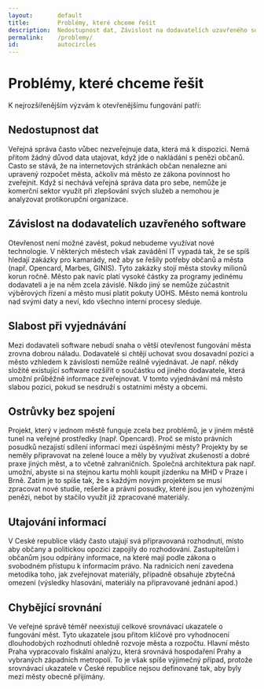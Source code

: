 ```yaml
---
layout:       default
title:        Problémy, které chceme řešit
description:  Nedostupnost dat, Závislost na dodavatelích uzavřeného software, Utajování informací, Srovnávací ukazatele o fungování města
permalink:    /problemy/
id:           autocircles
---
```



# Problémy, které chceme řešit

K nejrozšířenějším výzvám k otevřenějšímu fungování patří:

Nedostupnost dat
----------------

Veřejná správa často vůbec nezveřejnuje data, která má k dispozici.
Nemá přitom žádný důvod data utajovat, když jde o nakládání s penězi občanů.
Casto se stává, že na internetových stránkách občan nenalezne ani upravený
rozpočet města, ačkoliv má město ze zákona povinnost ho zveřejnit. Když si
nechává veřejná správa data pro sebe, nemůže je komerční sektor využít při
zlepšování svých služeb a nemohou je analyzovat protikorupční organizace.

Závislost na dodavatelích uzavřeného software
-----------------------
Otevřenost není možné zavést, pokud nebudeme využívat nové technologie.
V některých městech však zavádění IT vypadá tak, že se spíš hledají
zakázky pro kamarády, než aby se řešily potřeby občanů a města (např.
Opencard, Marbes, GINIS). Tyto zakázky stojí města stovky milionů korun ročně.
Město pak navíc platí vysoké částky za programy jedinému dodavateli a je na něm
zcela závislé. Nikdo jiný se nemůže
zúčastnit výběrových řízení a město musí platit pokuty UOHS.
Město nemá kontrolu nad svými daty a neví, kdo všechno interní procesy
sleduje.

Slabost při vyjednávání
-----------------------
Mezi dodavateli software nebudí snaha o větší otevřenost fungování města
zrovna dobrou náladu. Dodavatelé si chtějí uchovat svou dosavadní pozici
a město vzhledem k závislosti nemůže reálně vyjednávat. Je např. někdy složité
existující software rozšířit o součástku od jiného dodavatele, která
umožní průběžně informace zveřejnovat. V tomto vyjednávání má město slabou
pozici, pokud se nesdruží s ostatními městy a obcemi.

Ostrůvky bez spojení
-------------------
Projekt, který v jednom městě funguje zcela bez problémů, je v jiném městě
tunel na veřejné prostředky (např. Opencard). Proč se místo právních posudků
nezajistí sdílení informací mezi úspěšnými městy? Projekty by se neměly
připravovat na zelené louce a měly by využívat zkušeností a dobré praxe jiných měst,
a to včetně zahraničních. Společná architektura pak např. umožní, abyste si
na stejnou kartu mohli koupit jízdenku na MHD v Praze i Brně. Zatím je to spíše
tak, že s každým novým projektem se musí zpracovat nové studie, rešerše a právní
posudky, které jsou jen vyhozenými penězi, nebot by stačilo využít již zpracované
materiály.

Utajování informací
-------------------

V Ceské republice vlády často utajují svá připravovaná rozhodnutí, místo aby
občany a politickou opozici zapojily do rozhodování. Zastupitelům i občanům
jsou odpírány informace, na které mají podle zákona o svobodném přístupu
k informacím právo. Na radnicích není zavedena metodika toho, jak zveřejnovat
materiály, případně obsahuje zbytečná omezení (výsledky hlasování,
materiály na připravované jednání apod.)

Chybějící srovnání
-----------------------------------

Ve veřejné správě téměř neexistují celkové srovnávací ukazatele o fungování měst.
Tyto ukazatele jsou přitom klíčové pro vyhodnocení dlouhodobých rozhodnutí ohledně
rozvoje města a rozpočtu. Hlavní město Praha vypracovalo fiskální
analýzu, která srovnává hospodaření Prahy a vybraných západních metropolí. To
je však spíše výjimečný případ, protože srovnávací ukazatele v České republice
nejsou definované tak, aby byly mezi městy obecně přijímány.
